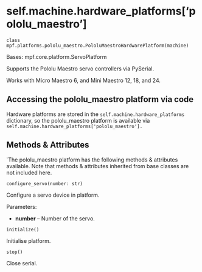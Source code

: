 
# self.machine.hardware_platforms[‘pololu_maestro’]

`class mpf.platforms.pololu_maestro.PololuMaestroHardwarePlatform(machine)`

Bases: mpf.core.platform.ServoPlatform

Supports the Pololu Maestro servo controllers via PySerial.

Works with Micro Maestro 6, and Mini Maestro 12, 18, and 24.

## Accessing the pololu_maestro platform via code

Hardware platforms are stored in the `self.machine.hardware_platforms` dictionary, so the pololu_maestro platform is available via `self.machine.hardware_platforms['pololu_maestro'].`

## Methods & Attributes

`The pololu_maestro platform has the following methods & attributes available. Note that methods & attributes inherited from base classes are not included here.

`configure_servo(number: str)`

Configure a servo device in platform.

Parameters:

* **number** – Number of the servo.

`initialize()`

Initialise platform.

`stop()`

Close serial.

